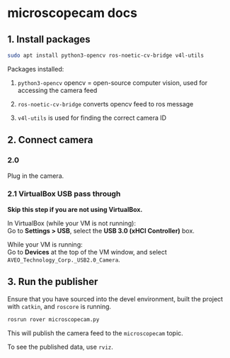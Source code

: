 # microscopecam docs

## 1. Install packages

```bash
sudo apt install python3-opencv ros-noetic-cv-bridge v4l-utils
```

Packages installed:

1. `python3-opencv` opencv = open-source computer vision, used for accessing the camera feed

2. `ros-noetic-cv-bridge` converts opencv feed to ros message

3. `v4l-utils` is used for finding the correct camera ID


## 2. Connect camera

### 2.0

Plug in the camera.

### 2.1 VirtualBox USB pass through

**Skip this step if you are not using VirtualBox.**

In VirtualBox (while your VM is not running):\
Go to **Settings > USB**, select the **USB 3.0 (xHCI Controller)** box.

While your VM is running:\
Go to **Devices** at the top of the VM window, and select `AVEO_Technology_Corp._USB2.0_Camera`.


## 3. Run the publisher

Ensure that you have sourced into the devel environment, built the project with `catkin`, and `roscore` is running.


```bash
rosrun rover microscopecam.py
```

This will publish the camera feed to the `microscopecam` topic.

To see the published data, use `rviz`.
